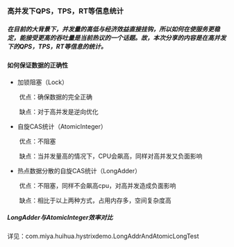 ### 高并发下QPS，TPS，RT等信息统计

##### 在目前的大背景下，并发量的高低与经济效益直接挂钩，所以如何在使服务更稳定，能接受更高的吞吐量是当前热议的一个话题。故，本次分享的内容是在高并发下的QPS，TPS，RT等信息的统计。



#### 如何保证数据的正确性

- 加锁阻塞（Lock）

  ​	优点：确保数据的完全正确

  ​	缺点：对于高并发是逆向优化

- 自旋CAS统计（AtomicInteger）

  ​	优点：不阻塞

  ​	缺点：当并发量高的情况下，CPU会飙高，同样对高并发又负面影响

- 热点数据分散的自旋CAS统计（LongAdder）

  ​	优点：不阻塞，同样不会飙高cpu，对高并发造成负面影响

  ​	缺点：相比于以上两种方式，占用内存多，空间复杂度高

##### LongAdder与AtomicInteger效率对比

详见：com.miya.huihua.hystrixdemo.LongAddrAndAtomicLongTest

